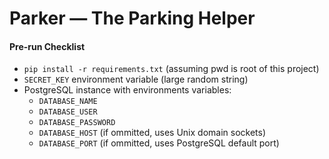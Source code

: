 # Parker — The Parking Helper #

#### Pre-run Checklist ####
- `pip install -r requirements.txt` (assuming pwd is root of this project)
- `SECRET_KEY` environment variable (large random string)
- PostgreSQL instance with environments variables:
  - `DATABASE_NAME`
  - `DATABASE_USER`
  - `DATABASE_PASSWORD`
  - `DATABASE_HOST` (if ommitted, uses Unix domain sockets)
  - `DATABASE_PORT` (if ommitted, uses PostgreSQL default port)
